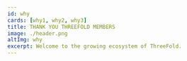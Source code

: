```yaml
---
id: why
cards: [why1, why2, why3]
title: THANK YOU THREEFOLD MEMBERS
image: ./header.png
altImg: why
excerpt: Welcome to the growing ecosystem of ThreeFold.
---
```

